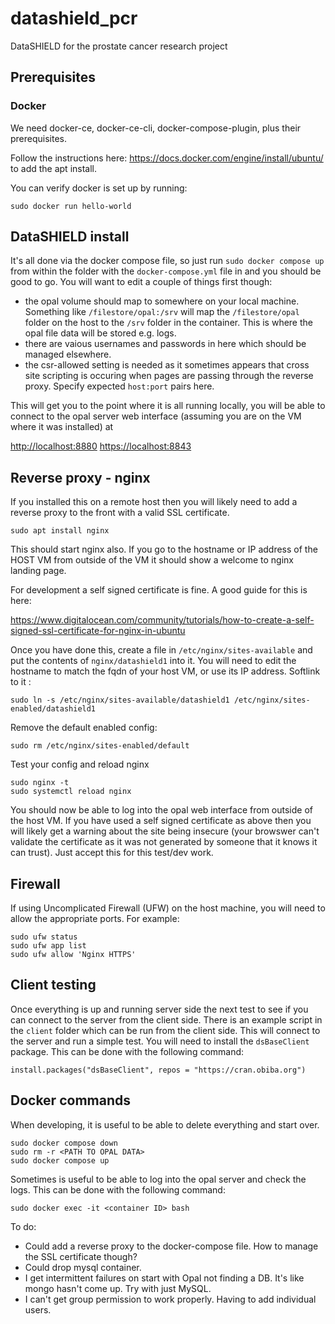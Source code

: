 # datashield_pcr

DataSHIELD for the prostate cancer research project

## Prerequisites

### Docker

We need docker-ce, docker-ce-cli, docker-compose-plugin, plus their prerequisites.

Follow the instructions here: https://docs.docker.com/engine/install/ubuntu/ to add the apt install.

You can verify docker is set up by running:

    sudo docker run hello-world

## DataSHIELD install

It's all done via the docker compose file, so just run `sudo docker compose up` from within the folder with the `docker-compose.yml` file in and you should be good to go. You will want to edit a couple of things first though:

- the opal volume should map to somewhere on your local machine. Something like `/filestore/opal:/srv` will map the `/filestore/opal` folder on the host to the `/srv` folder in the container. This is where the opal file data will be stored e.g. logs.
- there are vaious usernames and passwords in here which should be managed elsewhere.
- the csr-allowed setting is needed as it sometimes appears that cross site scripting is occuring when pages are passing through the reverse proxy. Specify expected `host:port` pairs here.

This will get you to the point where it is all running locally, you will be able to connect to the opal server web interface (assuming you are on the VM where it was installed) at

<http://localhost:8880>
<https://localhost:8843>

## Reverse proxy - nginx

If you installed this on a remote host then you will likely need to add a reverse proxy to the front with a valid SSL certificate.

    sudo apt install nginx

This should start nginx also. If you go to the hostname or IP address of the HOST VM from outside of the VM it should show a welcome to nginx landing page.

For development a self signed certificate is fine. A good guide for this is here:

<https://www.digitalocean.com/community/tutorials/how-to-create-a-self-signed-ssl-certificate-for-nginx-in-ubuntu>

Once you have done this, create a file in `/etc/nginx/sites-available` and put the contents of `nginx/datashield1` into it. You will need to edit the hostname to match the fqdn of your host VM, or use its IP address. Softlink to it :

    sudo ln -s /etc/nginx/sites-available/datashield1 /etc/nginx/sites-enabled/datashield1

Remove the default enabled config:

    sudo rm /etc/nginx/sites-enabled/default

Test your config and reload nginx

    sudo nginx -t
    sudo systemctl reload nginx

You should now be able to log into the opal web interface from outside of the host VM. If you have used a self signed certificate as above then you will likely get a warning about the site being insecure (your browswer can't validate the certificate as it was not generated by someone that it knows it can trust). Just accept this for this test/dev work.

## Firewall

If using Uncomplicated Firewall (UFW) on the host machine, you will need to allow the appropriate ports. For example:

    sudo ufw status
    sudo ufw app list
    sudo ufw allow 'Nginx HTTPS'

## Client testing

Once everything is up and running server side the next test to see if you can connect to the server from the client side. There is an example script in the `client` folder which can be run from the client side. This will connect to the server and run a simple test. You will need to install the `dsBaseClient` package. This can be done with the following command:

    install.packages("dsBaseClient", repos = "https://cran.obiba.org")

## Docker commands

When developing, it is useful to be able to delete everything and start over.

    sudo docker compose down
    sudo rm -r <PATH TO OPAL DATA>
    sudo docker compose up

Sometimes is useful to be able to log into the opal server and check the logs. This can be done with the following command:

    sudo docker exec -it <container ID> bash



To do:

- Could add a reverse proxy to the docker-compose file. How to manage the SSL certificate though?
- Could drop mysql container.
- I get intermittent failures on start with Opal not finding a DB. It's like mongo hasn't come up. Try with just MySQL.
- I can't get group permission to work properly. Having to add individual users.
